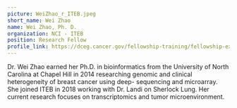 ```yaml
---
picture: WeiZhao_r_ITEB.jpeg
short_name: Wei Zhao
name: Wei Zhao, Ph. D.
organization: NCI - ITEB
position: Research Fellow
profile_link: https://dceg.cancer.gov/fellowship-training/fellowship-experience/meet-fellows/iteb/zhao-wei
---
```


Dr. Wei Zhao earned her Ph.D. in bioinformatics from the University of North Carolina at Chapel Hill in 2014 researching genomic and clinical heterogeneity of breast cancer using deep- sequencing and microarray. She joined ITEB in 2018 working with Dr. Landi on Sherlock Lung. Her current research focuses on transcriptomics and tumor microenvironment.
